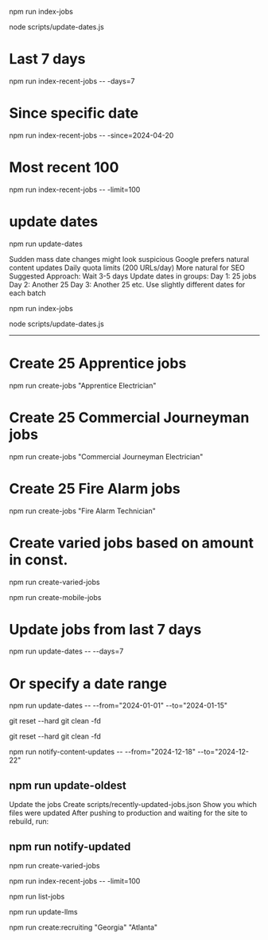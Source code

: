 npm run index-jobs

node scripts/update-dates.js

# Last 7 days
npm run index-recent-jobs -- -days=7

# Since specific date
npm run index-recent-jobs -- -since=2024-04-20

# Most recent 100
npm run index-recent-jobs -- -limit=100

# update dates
npm run update-dates

Sudden mass date changes might look suspicious
Google prefers natural content updates
Daily quota limits (200 URLs/day)
More natural for SEO
Suggested Approach:
Wait 3-5 days
Update dates in groups:
Day 1: 25 jobs
Day 2: Another 25
Day 3: Another 25
etc.
Use slightly different dates for each batch

npm run index-jobs

node scripts/update-dates.js

--------------------------------

# Create 25 Apprentice jobs
npm run create-jobs "Apprentice Electrician"

# Create 25 Commercial Journeyman jobs
npm run create-jobs "Commercial Journeyman Electrician"

# Create 25 Fire Alarm jobs
npm run create-jobs "Fire Alarm Technician"

# Create varied jobs based on amount in const. 
npm run create-varied-jobs

npm run create-mobile-jobs


# Update jobs from last 7 days
npm run update-dates -- --days=7

# Or specify a date range
npm run update-dates -- --from="2024-01-01" --to="2024-01-15"


git reset --hard
git clean -fd



git reset --hard
git clean -fd


npm run notify-content-updates -- --from="2024-12-18" --to="2024-12-22"

## npm run update-oldest

Update the jobs
Create scripts/recently-updated-jobs.json
Show you which files were updated
After pushing to production and waiting for the site to rebuild, run:

## npm run notify-updated

npm run create-varied-jobs


npm run index-recent-jobs -- -limit=100

npm run list-jobs

npm run update-llms

npm run create:recruiting "Georgia" "Atlanta"